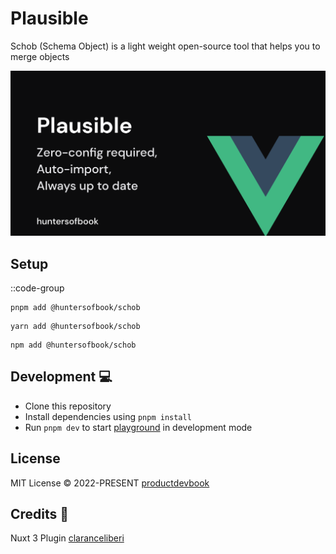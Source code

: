 # Plausible

Schob (Schema Object) is a light weight open-source tool that helps you to merge objects

![alt text](https://github.com/huntersofbook/huntersofbook/blob/main/docs/public/images/plausible-vue.png?raw=true)

## Setup

::code-group

```shell [pnpm]
pnpm add @huntersofbook/schob
```

```shell [yarn]
yarn add @huntersofbook/schob
```

```shell [npm]
npm add @huntersofbook/schob
```

## Development 💻 

- Clone this repository
- Install dependencies using `pnpm install`
- Run `pnpm dev` to start [playground](./playground) in development mode

## License

MIT License © 2022-PRESENT [productdevbook](https://github.com/productdevbook)


## Credits 💚

Nuxt 3 Plugin [claranceliberi](https://github.com/claranceliberi)
